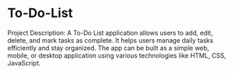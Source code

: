 # To-Do-List
Project Description: A To-Do List application allows users to add, edit, delete, and mark tasks as complete. It helps users manage daily tasks efficiently and stay organized. The app can be built as a simple web, mobile, or desktop application using various technologies like HTML, CSS, JavaScript.

